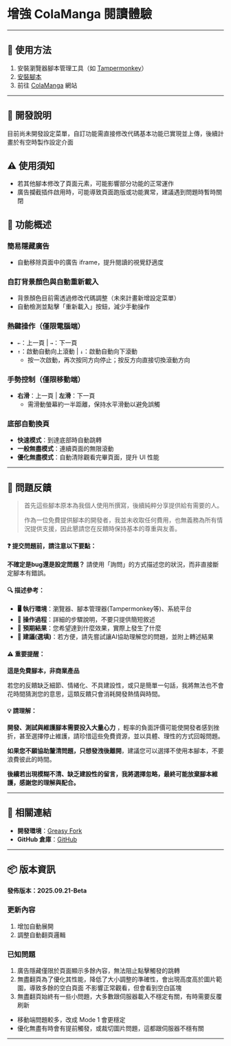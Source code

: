 # **增強 ColaManga 閱讀體驗**

---

## **👻 使用方法**

1. 安裝瀏覽器腳本管理工具（如 [Tampermonkey](https://chrome.google.com/webstore/detail/tampermonkey/dhdgffkkebhmkfjojejmpbldmpobfkfo)）
2. [安裝腳本](https://update.greasyfork.org/scripts/488622/ColaManga%20%E7%80%8F%E8%A6%BD%E5%A2%9E%E5%BC%B7.user.js)
3. 前往 [ColaManga](https://www.colamanga.com/) 網站

---

## **🚧 開發說明**

目前尚未開發設定菜單，自訂功能需直接修改代碼基本功能已實現並上傳，後續計畫於有空時製作設定介面


## **⚠️ 使用須知**
- 若其他腳本修改了頁面元素，可能影響部分功能的正常運作
- 廣告攔截插件啟用時，可能導致頁面跑版或功能異常，建議遇到問題時暫時關閉


## **📜 功能概述**

### **簡易隱藏廣告**
- 自動移除頁面中的廣告 iframe，提升閱讀的視覺舒適度

### **自訂背景顏色與自動重新載入**
- 背景顏色目前需透過修改代碼調整（未來計畫新增設定菜單）
- 自動檢測並點擊「重新載入」按鈕，減少手動操作

### **熱鍵操作（僅限電腦端）**
- `←`：上一頁 | `→`：下一頁  
- `↑`：啟動自動向上滾動 | `↓`：啟動自動向下滾動  
  - 按一次啟動，再次按同方向停止；按反方向直接切換滾動方向

### **手勢控制（僅限移動端）**
- **右滑**：上一頁 | **左滑**：下一頁  
  - 需滑動螢幕約一半距離，保持水平滑動以避免誤觸

### **底部自動換頁**
- **快速模式**：到達底部時自動跳轉
- **一般無盡模式**：連續頁面的無限滾動
- **優化無盡模式**：自動清除觀看完畢頁面，提升 UI 性能

---

## 📣 問題反饋

> 首先這些腳本原本為我個人使用所撰寫，後續純粹分享提供給有需要的人。
>
> 作為一位免費提供腳本的開發者，我並未收取任何費用，也無義務為所有情況提供支援，因此懇請您在反饋時保持基本的尊重與友善。

#### ❓ 提交問題前，請注意以下要點：

**不確定是bug還是設定問題？** 請使用「詢問」的方式描述您的狀況，而非直接斷定腳本有錯誤。

#### 🔍 描述參考：

- **🖥️ 執行環境**：瀏覽器、腳本管理器(Tampermonkey等)、系統平台
- **🧭 操作過程**：詳細的步驟說明，不要只提供簡短敘述
- **🎯 預期結果**：您希望達到什麼效果，實際上發生了什麼
- **🤖 建議(選填)**：若方便，請先嘗試讓AI協助理解您的問題，並附上轉述結果

#### ⚠️ 重要提醒：

**這是免費腳本，非商業產品**

若您的反饋缺乏細節、情緒化、不具建設性，或只是簡單一句話，我將無法也不會花時間猜測您的意思，這類反饋只會消耗開發熱情與時間。

#### 💡 請理解：

**開發、測試與維護腳本需要投入大量心力** ，輕率的負面評價可能使開發者感到挫折，甚至選擇停止維護，請珍惜這些免費資源，並以具體、理性的方式回報問題。

**如果您不願協助釐清問題，只想發洩後離開**，建議您可以選擇不使用本腳本，不要浪費彼此的時間。

**後續若出現模糊不清、缺乏建設性的留言，我將選擇忽略，最終可能放棄腳本維護，感謝您的理解與配合。**

---

## **🔗 相關連結**

- **開發環境**：[Greasy Fork](https://greasyfork.org/zh-TW/users/989635-canaan-hs)  
- **GitHub 倉庫**：[GitHub](https://github.com/Canaan-HS/MonkeyScript/tree/main/ColaMangaEnhance)

---

## **📦 版本資訊**

**發佈版本：2025.09.21-Beta** 

### **更新內容**
1. 增加自動展開
2. 調整自動翻頁邏輯

### **已知問題**
1. 廣告隱藏僅限於頁面顯示多餘內容，無法阻止點擊觸發的跳轉
2. 無盡翻頁為了優化其性能，降低了大小調整的準確性，會出現高度高於圖片範圍，導致多餘的空白頁面
不影響正常觀看，但會看到空白區塊
1. 無盡翻頁始終有一些小問題，大多數跟伺服器載入不穩定有關，有時需要反覆刷新
  - 移動端問題較多，改成 Mode 1 會更穩定
  - 優化無盡有時會有提前觸發，或裁切圖片問題，這都跟伺服器不穩有關

---